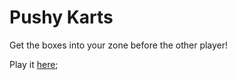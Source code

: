 # Pushy Karts  

Get the boxes into your zone before the other player!

Play it [here](https://pushy-karts.glitch.me/);